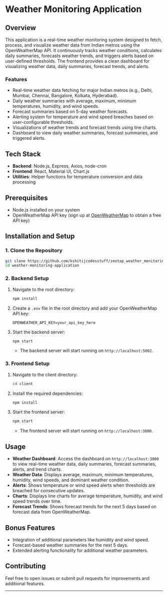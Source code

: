 # **Weather Monitoring Application**

## **Overview**
This application is a real-time weather monitoring system designed to fetch, process, and visualize weather data from Indian metros using the OpenWeatherMap API. It continuously tracks weather conditions, calculates daily summaries, forecasts weather trends, and triggers alerts based on user-defined thresholds. The frontend provides a clean dashboard for visualizing weather data, daily summaries, forecast trends, and alerts.

### **Features**
- Real-time weather data fetching for major Indian metros (e.g., Delhi, Mumbai, Chennai, Bangalore, Kolkata, Hyderabad).
- Daily weather summaries with average, maximum, minimum temperatures, humidity, and wind speeds.
- Forecast summaries based on 5-day weather forecasts.
- Alerting system for temperature and wind speed breaches based on user-configurable thresholds.
- Visualizations of weather trends and forecast trends using line charts.
- Dashboard to view daily weather summaries, forecast summaries, and triggered alerts.

## **Tech Stack**
- **Backend**: Node.js, Express, Axios, node-cron
- **Frontend**: React, Material UI, Chart.js
- **Utilities**: Helper functions for temperature conversion and data processing

## **Prerequisites**
- Node.js installed on your system
- OpenWeatherMap API key (sign up at [OpenWeatherMap](https://openweathermap.org/) to obtain a free API key)

## **Installation and Setup**

### **1. Clone the Repository**
```bash
git clone https://github.com/kshitijcodesstuff/zeotap_weather_monitoring.git
cd weather-monitoring-application
```

### **2. Backend Setup**
1. Navigate to the root directory:
   ```bash
   npm install
   ```
2. Create a `.env` file in the root directory and add your OpenWeatherMap API key:
   ```
   OPENWEATHER_API_KEY=your_api_key_here
   ```
3. Start the backend server:
   ```bash
   npm start
   ```
   - The backend server will start running on `http://localhost:5002`.

### **3. Frontend Setup**
1. Navigate to the client directory:
   ```bash
   cd client
   ```
2. Install the required dependencies:
   ```bash
   npm install
   ```
3. Start the frontend server:
   ```bash
   npm start
   ```
   - The frontend server will start running on `http://localhost:3000`.

## **Usage**
- **Weather Dashboard**: Access the dashboard on `http://localhost:3000` to view real-time weather data, daily summaries, forecast summaries, alerts, and trend charts.
- **Weather Data**: Displays average, maximum, minimum temperatures, humidity, wind speeds, and dominant weather condition.
- **Alerts**: Shows temperature or wind speed alerts when thresholds are breached for consecutive updates.
- **Charts**: Displays line charts for average temperature, humidity, and wind speed trends over time.
- **Forecast Trends**: Shows forecast trends for the next 5 days based on forecast data from OpenWeatherMap.

## **Bonus Features**
- Integration of additional parameters like humidity and wind speed.
- Forecast-based weather summaries for the next 5 days.
- Extended alerting functionality for additional weather parameters.

## **Contributing**
Feel free to open issues or submit pull requests for improvements and additional features.



---


